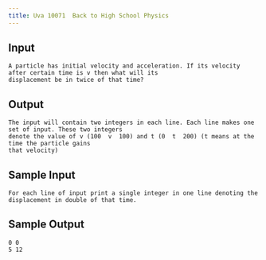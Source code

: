 ```yaml
---
title: Uva 10071  Back to High School Physics
---
```



## Input

```
A particle has initial velocity and acceleration. If its velocity after certain time is v then what will its
displacement be in twice of that time?
```

## Output

```
The input will contain two integers in each line. Each line makes one set of input. These two integers
denote the value of v (100  v  100) and t (0  t  200) (t means at the time the particle gains
that velocity)

```

## Sample Input

```
For each line of input print a single integer in one line denoting the displacement in double of that time.

```

## Sample Output

```
0 0
5 12

```
